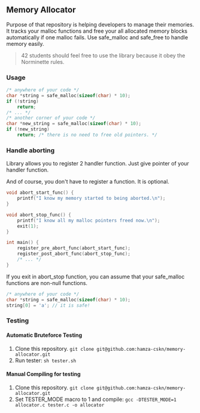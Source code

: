 ## Memory Allocator

Purpose of that repository is helping developers to manage their memories. It tracks your malloc functions and free your all allocated memory blocks automatically if one malloc fails. Use safe_malloc and safe_free to handle memory easily.

> 42 students should feel free to use the library because it obey the Norminette rules. 

### Usage
```c
/* anywhere of your code */
char *string = safe_malloc(sizeof(char) * 10);
if (!string)
	return;
/* ... */
/* another corner of your code */
char *new_string = safe_malloc(sizeof(char) * 10);
if (!new_string)
	return; /* there is no need to free old pointers. */
```

### Handle aborting
Library allows you to register 2 handler function. Just give pointer
of your handler function.

And of course, you don't have to register a function. It is optional.
```c
void abort_start_func() {
	printf("I know my memory started to being aborted.\n");
}

void abort_stop_func() {
	printf("I know all my malloc pointers freed now.\n");
	exit(1);
}

int main() {
	register_pre_abort_func(abort_start_func);
	register_post_abort_func(abort_stop_func);
	/* ... */
}
```

If you exit in abort_stop function, you can assume
that your safe_malloc functions are non-null functions.
```c
/* anywhere of your code */
char *string = safe_malloc(sizeof(char) * 10);
string[0] = 'a'; // it is safe! 
```

### Testing

#### Automatic Bruteforce Testing
1. Clone this repository. `git clone git@github.com:hamza-cskn/memory-allocator.git`
2. Run tester: `sh tester.sh`

#### Manual Compiling for testing
1. Clone this repository. `git clone git@github.com:hamza-cskn/memory-allocator.git`
2. Set TESTER_MODE macro to 1 and compile: `gcc -DTESTER_MODE=1 allocator.c tester.c -o allocator`
